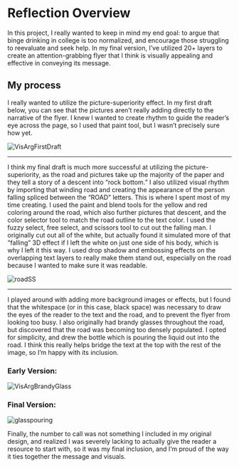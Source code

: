 # Reflection Overview
In this project, I really wanted to keep in mind my end goal: to argue that binge drinking in college is too normalized, and encourage those struggling to reevaluate and seek help. In my final version, I’ve utilized 20+ layers to create an attention-grabbing flyer that I think is visually appealing and effective in conveying its message.



## My process

I really wanted to utilize the picture-superiority effect. In my first draft below, you can see that the pictures aren’t really adding directly to the narrative of the flyer. I knew I wanted to create rhythm to guide the reader’s eye across the page, so I used that paint tool, but I wasn’t precisely sure how yet.

![VisArgFirstDraft](https://user-images.githubusercontent.com/71287088/198106095-da69bd2e-4bd0-4970-a13a-c8fcb317a56a.png)

--------------------------------------------------------------------------------

I think my final draft is much more successful at utilizing the picture-superiority, as the road and pictures take up the majority of the paper and they tell a story of a descent into “rock bottom.” I also utilized visual rhythm by importing that winding road and creating the appearance of the person falling spliced between the “ROAD” letters. This is where I spent most of my time creating. I used the paint and blend tools for the yellow and red coloring around the road, which also further pictures that descent, and the color selector tool to match the road outline to the text color. I used the fuzzy select, free select, and scissors tool to cut out the falling man. I originally cut out all of the white, but actually found it simulated more of that “falling” 3D effect if I left the white on just one side of his body, which is why I left it this way. I used drop shadow and embossing effects on the overlapping text layers to really make them stand out, especially on the road because I wanted to make sure it was readable. 

![roadSS](https://user-images.githubusercontent.com/71287088/198106322-d0fdbbbd-b6d8-4101-9f61-fe87779d89fd.png)

-----------------------------------------------------------------------------------------

I played around with adding more background images or effects, but I found that the whitespace (or in this case, black space) was necessary to draw the eyes of the reader to the text and the road, and to prevent the flyer from looking too busy. I also originally had brandy glasses throughout the road, but discovered that the road was becoming too densely populated. I opted for simplicity, and drew the bottle which is pouring the liquid out into the road. I think this really helps bridge the text at the top with the rest of the image, so I’m happy with its inclusion.


### Early Version:
![VisArgBrandyGlass](https://user-images.githubusercontent.com/71287088/198108189-71e029ba-4e49-44ac-bb92-276900779e6f.png)


### Final Version:

![glasspouring](https://user-images.githubusercontent.com/71287088/198108165-fda55215-cdc5-4fef-b843-de84a377f398.png)


Finally, the number to call was not something I included in my original design, and realized I was severely lacking to actually give the reader a resource to start with, so it was my final inclusion, and I’m proud of the way it ties together the message and visuals. 
